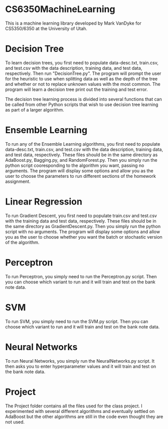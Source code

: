 # CS6350MachineLearning
This is a machine learning library developed by Mark VanDyke for CS5350/6350 at the University of Utah.

# Decision Tree
To learn decision trees, you first need to populate data-desc.txt, train.csv, and test.csv with the data description, training data, and test data, respectively. Then run "DecisionTree.py". The program will prompt the user for the heuristic to use when splitting data as well as the depth of the tree and whether or not to replace unknown values with the most common. The program will learn a decision tree print out the training and test error.

The decision tree learning process is divided into several functions that can be called from other Python scripts that wish to use decision tree learning as part of a larger algorithm.

# Ensemble Learning
To run any of the Ensemble Learning algorithms, you  first need to populate data-desc.txt, train.csv, and test.csv with the data description, training data, and test data, respectively. These files should be in the same directory as AdaBoost.py, Bagging.py, and RandomForest.py. Then you simply run the python script cooresponding to the algorithm you want, passing no arguments. The program will display some options and allow you as the user to choose the parameters to run different sections of the homework assignment.

# Linear Regression
To run Gradient Descent, you  first need to populate train.csv and test.csv with the training data and test data, respectively. These files should be in the same directory as GradientDescent.py. Then you simply run the python script with no arguments. The program will display some options and allow you as the user to choose whether you want the batch or stochastic version of the algorithm.

# Perceptron
To run Perceptron, you simply need to run the Perceptron.py script. Then you can choose which variant to run and it will train and test on the bank note data.

# SVM
To run SVM, you simply need to run the SVM.py script. Then you can choose which variant to run and it will train and test on the bank note data.

# Neural Networks
To run Neural Networks, you simply run the NeuralNetworks.py script. It then asks you to enter hyperparameter values and it will train and test on the bank note data.

# Project
The Project folder contains all the files used for the class project. I experimented with several different algorithms and eventually settled on AdaBoost but the other algorithms are still in the code even thought they are not used.
